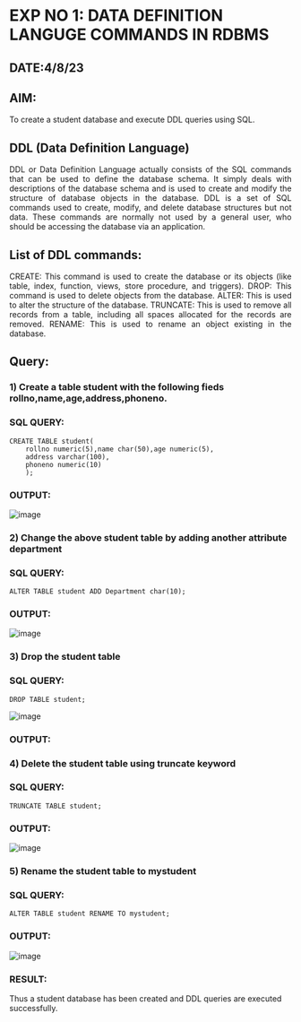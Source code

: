 # EXP NO 1: DATA DEFINITION LANGUGE COMMANDS IN RDBMS
## DATE:4/8/23
## AIM:
To create a student database and execute DDL queries using SQL.


## DDL (Data Definition Language)
<div align="justify">
DDL or Data Definition Language actually consists of the SQL commands that can be used to define the database schema. It simply deals with descriptions of the database schema and is used to create and modify the structure of database objects in the database. DDL is a set of SQL commands used to create, modify, and delete database structures but not data. These commands are normally not used by a general user, who should be accessing the database via an application.
</div>
 
## List of DDL commands: 
<div align="justify">
CREATE: This command is used to create the database or its objects (like table, index, function, views, store procedure, and triggers).
DROP: This command is used to delete objects from the database.
ALTER: This is used to alter the structure of the database.
TRUNCATE: This is used to remove all records from a table, including all spaces allocated for the records are removed.
RENAME: This is used to rename an object existing in the database.
</div>

## Query:
### 1) Create a table student with the following fieds rollno,name,age,address,phoneno.
### SQL QUERY: 
```
CREATE TABLE student(
    rollno numeric(5),name char(50),age numeric(5),
    address varchar(100),
    phoneno numeric(10)
    );
```
### OUTPUT:
![image](https://github.com/lokesh-khanna/G2_DBMS/assets/119606216/544402cc-c984-41e7-ba98-24121788e359)

### 2) Change the above student table by adding another attribute department
### SQL QUERY: 
```
ALTER TABLE student ADD Department char(10);
```
### OUTPUT:
![image](https://github.com/lokesh-khanna/G2_DBMS/assets/119606216/7ed04220-8fbb-45bd-b857-8129d6d0701b)
### 3) Drop the student table
 ### SQL QUERY: 
```
DROP TABLE student;
```
![image](https://github.com/lokesh-khanna/G2_DBMS/assets/119606216/5bf3a6b2-5833-4a67-be00-3a05f710dc35)
### OUTPUT:
### 4) Delete the student table using truncate keyword
### SQL QUERY: 
```
TRUNCATE TABLE student;
```
### OUTPUT:
![image](https://github.com/lokesh-khanna/G2_DBMS/assets/119606216/60ebf97a-b3e8-4cbe-8b26-baa68bf0a335)
### 5) Rename the student table to mystudent
### SQL QUERY: 
```
ALTER TABLE student RENAME TO mystudent;
```
### OUTPUT:
![image](https://github.com/lokesh-khanna/G2_DBMS/assets/119606216/e04fc8a9-2510-4a6f-a6b8-a12375552dca)
### RESULT:
Thus a student database has been created and DDL queries are executed successfully.
